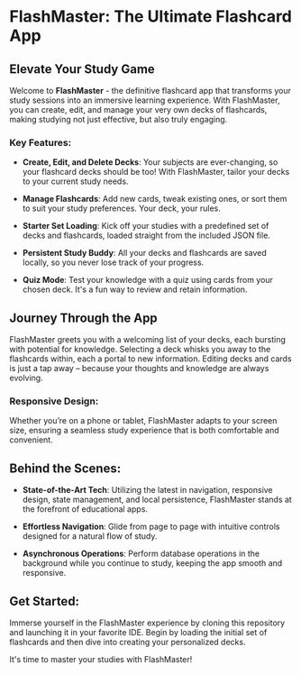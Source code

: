 # FlashMaster: The Ultimate Flashcard App

## Elevate Your Study Game

Welcome to **FlashMaster** - the definitive flashcard app that transforms your study sessions into an immersive learning experience. With FlashMaster, you can create, edit, and manage your very own decks of flashcards, making studying not just effective, but also truly engaging.

### Key Features:

- **Create, Edit, and Delete Decks**: Your subjects are ever-changing, so your flashcard decks should be too! With FlashMaster, tailor your decks to your current study needs.
  
- **Manage Flashcards**: Add new cards, tweak existing ones, or sort them to suit your study preferences. Your deck, your rules.
  
- **Starter Set Loading**: Kick off your studies with a predefined set of decks and flashcards, loaded straight from the included JSON file.
  
- **Persistent Study Buddy**: All your decks and flashcards are saved locally, so you never lose track of your progress.
  
- **Quiz Mode**: Test your knowledge with a quiz using cards from your chosen deck. It's a fun way to review and retain information.

## Journey Through the App

FlashMaster greets you with a welcoming list of your decks, each bursting with potential for knowledge. Selecting a deck whisks you away to the flashcards within, each a portal to new information. Editing decks and cards is just a tap away – because your thoughts and knowledge are always evolving.

### Responsive Design:

Whether you’re on a phone or tablet, FlashMaster adapts to your screen size, ensuring a seamless study experience that is both comfortable and convenient.

## Behind the Scenes:

- **State-of-the-Art Tech**: Utilizing the latest in navigation, responsive design, state management, and local persistence, FlashMaster stands at the forefront of educational apps.
  
- **Effortless Navigation**: Glide from page to page with intuitive controls designed for a natural flow of study.
  
- **Asynchronous Operations**: Perform database operations in the background while you continue to study, keeping the app smooth and responsive.

## Get Started:

Immerse yourself in the FlashMaster experience by cloning this repository and launching it in your favorite IDE. Begin by loading the initial set of flashcards and then dive into creating your personalized decks. 

It's time to master your studies with FlashMaster!
